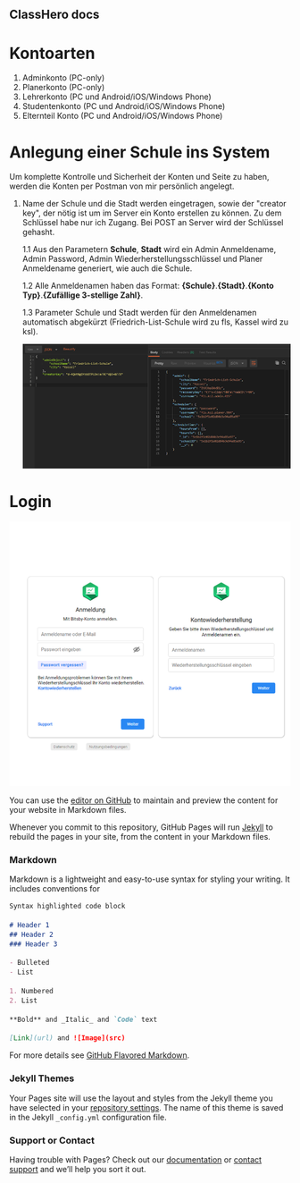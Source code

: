 ## ClassHero docs

# Kontoarten
1. Adminkonto (PC-only)
2. Planerkonto (PC-only)
3. Lehrerkonto (PC und Android/iOS/Windows Phone)
4. Studentenkonto (PC und Android/iOS/Windows Phone)
5. Elternteil Konto (PC und Android/iOS/Windows Phone)

# Anlegung einer Schule ins System

Um komplette Kontrolle und Sicherheit der Konten und Seite zu haben, werden die Konten per Postman von mir persönlich angelegt.

1. Name der Schule und die Stadt werden eingetragen, sowie der "creator key", der nötig ist um im Server ein Konto erstellen zu können.
   Zu dem Schlüssel habe nur ich Zugang. Bei POST an Server wird der Schlüssel gehasht.

    1.1 Aus den Parametern **Schule**, **Stadt** wird ein Admin Anmeldename, Admin Password, Admin Wiederherstellungsschlüssel und               Planer Anmeldename generiert, wie auch die Schule.
    
    1.2 Alle Anmeldenamen haben das Format: **{Schule}**.**{Stadt}**.**{Konto Typ}**.**{Zufällige 3-stellige Zahl}**. 
        
    1.3 Parameter Schule und Stadt werden für den Anmeldenamen automatisch abgekürzt (Friedrich-List-Schule wird zu fls, Kassel wird zu         ksl).
    
    ![RegisterAccount](Register.png)

# Login

   ![Login](Form.png)

You can use the [editor on GitHub](https://github.com/ClassHero/docs/edit/master/index.md) to maintain and preview the content for your website in Markdown files.

Whenever you commit to this repository, GitHub Pages will run [Jekyll](https://jekyllrb.com/) to rebuild the pages in your site, from the content in your Markdown files.

### Markdown

Markdown is a lightweight and easy-to-use syntax for styling your writing. It includes conventions for

```markdown
Syntax highlighted code block

# Header 1
## Header 2
### Header 3

- Bulleted
- List

1. Numbered
2. List

**Bold** and _Italic_ and `Code` text

[Link](url) and ![Image](src)
```

For more details see [GitHub Flavored Markdown](https://guides.github.com/features/mastering-markdown/).

### Jekyll Themes

Your Pages site will use the layout and styles from the Jekyll theme you have selected in your [repository settings](https://github.com/ClassHero/docs/settings). The name of this theme is saved in the Jekyll `_config.yml` configuration file.

### Support or Contact

Having trouble with Pages? Check out our [documentation](https://help.github.com/categories/github-pages-basics/) or [contact support](https://github.com/contact) and we’ll help you sort it out.
